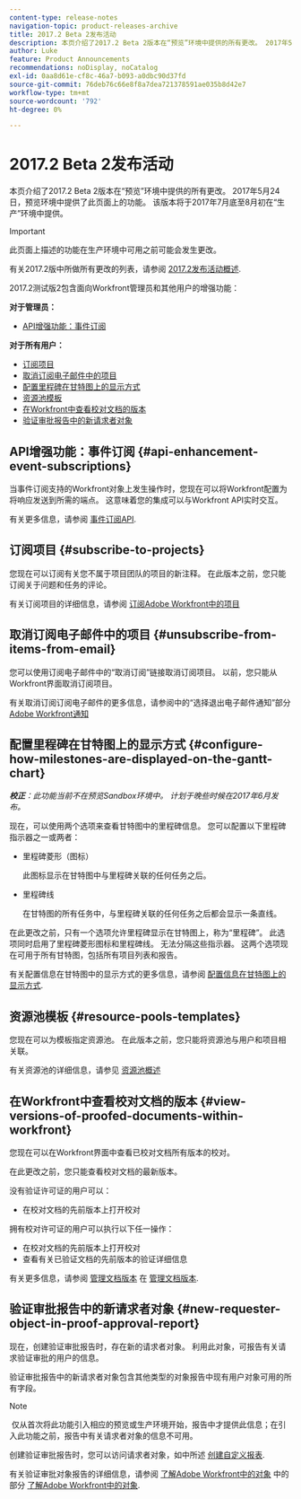 ```yaml
---
content-type: release-notes
navigation-topic: product-releases-archive
title: 2017.2 Beta 2发布活动
description: 本页介绍了2017.2 Beta 2版本在“预览”环境中提供的所有更改。 2017年5月24日，预览环境中提供了此页面上的功能。 该版本将于2017年7月底至8月初在“生产”环境中提供。
author: Luke
feature: Product Announcements
recommendations: noDisplay, noCatalog
exl-id: 0aa8d61e-cf8c-46a7-b093-a0dbc90d37fd
source-git-commit: 76deb76c66e8f8a7dea721378591ae035b8d42e7
workflow-type: tm+mt
source-wordcount: '792'
ht-degree: 0%

---
```


# 2017.2 Beta 2发布活动

本页介绍了2017.2 Beta 2版本在“预览”环境中提供的所有更改。 2017年5月24日，预览环境中提供了此页面上的功能。 该版本将于2017年7月底至8月初在“生产”环境中提供。

>[!IMPORTANT]
>
>此页面上描述的功能在生产环境中可用之前可能会发生更改。

有关2017.2版中所做所有更改的列表，请参阅 [2017.2发布活动概述](../../../../product-announcements/product-releases/quarterly-release-archive/2017.2-release-activity/2017.2-release-activity-overview.md).

2017.2测试版2包含面向Workfront管理员和其他用户的增强功能：

**对于管理员：**

* [API增强功能：事件订阅](#api-enhancement-event-subscriptions)

**对于所有用户：**

* [订阅项目](#subscribe-to-projects)
* [取消订阅电子邮件中的项目](#unsubscribe-from-items-from-email)
* [配置里程碑在甘特图上的显示方式](#configure-how-milestones-are-displayed-on-the-gantt-chart)
* [资源池模板](#resource-pools-templates)
* [在Workfront中查看校对文档的版本](#view-versions-of-proofed-documents-within-workfront)
* [验证审批报告中的新请求者对象](#new-requester-object-in-proof-approval-report)

## API增强功能：事件订阅 {#api-enhancement-event-subscriptions}

当事件订阅支持的Workfront对象上发生操作时，您现在可以将Workfront配置为将响应发送到所需的端点。 这意味着您的集成可以与Workfront API实时交互。

有关更多信息，请参阅 [事件订阅API](../../../../wf-api/general/event-subs-api.md). 

## 订阅项目 {#subscribe-to-projects}

您现在可以订阅有关您不属于项目团队的项目的新注释。 在此版本之前，您只能订阅关于问题和任务的评论。

有关订阅项目的详细信息，请参阅 [订阅Adobe Workfront中的项目](../../../../workfront-basics/using-notifications/subscribe-to-items-in-workfront.md)

## 取消订阅电子邮件中的项目 {#unsubscribe-from-items-from-email}

您可以使用订阅电子邮件中的“取消订阅”链接取消订阅项目。 以前，您只能从Workfront界面取消订阅项目。

有关取消订阅订阅电子邮件的更多信息，请参阅中的“选择退出电子邮件通知”部分 [Adobe Workfront通知](../../../../workfront-basics/using-notifications/wf-notifications.md) 

## 配置里程碑在甘特图上的显示方式 {#configure-how-milestones-are-displayed-on-the-gantt-chart}

***校正&#x200B;**：此功能当前不在预览Sandbox环境中。 计划于晚些时候在2017年6月发布。*

现在，可以使用两个选项来查看甘特图中的里程碑信息。 您可以配置以下里程碑指示器之一或两者：

* 里程碑菱形（图标）

  此图标显示在甘特图中与里程碑关联的任何任务之后。

* 里程碑线

  在甘特图的所有任务中，与里程碑关联的任何任务之后都会显示一条直线。

在此更改之前，只有一个选项允许里程碑显示在甘特图上，称为“里程碑”。 此选项同时启用了里程碑菱形图标和里程碑线。 无法分隔这些指示器。 这两个选项现在可用于所有甘特图，包括所有项目列表和报告。 

有关配置信息在甘特图中的显示方式的更多信息，请参阅 [配置信息在甘特图上的显示方式](../../../../manage-work/gantt-chart/use-the-gantt-chart/configure-info-on-gantt-chart.md).

## 资源池模板 {#resource-pools-templates}

您现在可以为模板指定资源池。 在此版本之前，您只能将资源池与用户和项目相关联。

有关资源池的详细信息，请参见 [资源池概述](../../../../resource-mgmt/resource-planning/resource-pools/work-with-resource-pools.md)

## 在Workfront中查看校对文档的版本 {#view-versions-of-proofed-documents-within-workfront}

您现在可以在Workfront界面中查看已校对文档所有版本的校对。 

在此更改之前，您只能查看校对文档的最新版本。

没有验证许可证的用户可以：

* 在校对文档的先前版本上打开校对

拥有校对许可证的用户可以执行以下任一操作：

* 在校对文档的先前版本上打开校对
* 查看有关已验证文档的先前版本的验证详细信息

有关更多信息，请参阅 [管理文档版本](../../../../documents/managing-documents/manage-document-versions.md) 在 [管理文档版本](../../../../documents/managing-documents/manage-document-versions.md).

## 验证审批报告中的新请求者对象 {#new-requester-object-in-proof-approval-report}

现在，创建验证审批报告时，存在新的请求者对象。 利用此对象，可报告有关请求验证审批的用户的信息。 

验证审批报告中的新请求者对象包含其他类型的对象报告中现有用户对象可用的所有字段。

>[!NOTE]
>
> 仅从首次将此功能引入相应的预览或生产环境开始，报告中才提供此信息；在引入此功能之前，报告中有关请求者对象的信息不可用。

创建验证审批报告时，您可以访问请求者对象，如中所述 [创建自定义报表](../../../../reports-and-dashboards/reports/creating-and-managing-reports/create-custom-report.md).

有关验证审批对象报告的详细信息，请参阅 [了解Adobe Workfront中的对象](../../../../workfront-basics/navigate-workfront/workfront-navigation/understand-objects.md) 中的部分 [了解Adobe Workfront中的对象](../../../../workfront-basics/navigate-workfront/workfront-navigation/understand-objects.md).
